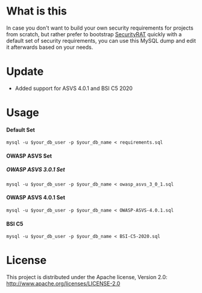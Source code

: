 # What is this
In case you don't want to build your own security requirements for projects from scratch, but rather prefer to bootstrap [SecurityRAT](https://github.com/SecurityRAT/SecurityRAT) quickly with a default set of security requirements, you can use this MySQL dump and edit it afterwards based on your needs. 

# Update
- Added support for ASVS 4.0.1 and BSI C5 2020

# Usage
#### Default Set
`mysql -u $your_db_user -p $your_db_name < requirements.sql`

#### OWASP ASVS Set

##### OWASP ASVS 3.0.1 Set
`mysql -u $your_db_user -p $your_db_name < owasp_asvs_3_0_1.sql`

#### OWASP ASVS 4.0.1 Set
`mysql -u $your_db_user -p $your_db_name < OWASP-ASVS-4.0.1.sql`

#### BSI C5
`mysql -u $your_db_user -p $your_db_name < BSI-C5-2020.sql`

# License
This project is distributed under the Apache license, Version 2.0: http://www.apache.org/licenses/LICENSE-2.0
